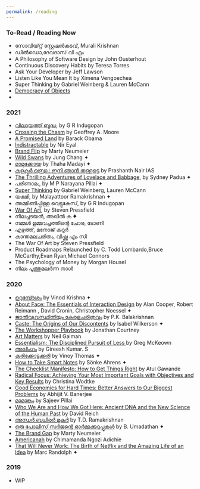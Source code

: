 ```yaml
---
permalink: /reading
---
```


### To-Read / Reading Now
- സോവിയ്റ്റ് സ്റ്റേഷന്‍കടവ്, Murali Krishnan
- ഡില്‍ഡൊ,ദേവദാസ് വി എം
- A Philosophy of Software Design by John Ousterhout
- Continuous Discovery Habits by Teresa Torres
- Ask Your Developer by Jeff Lawson
- Listen Like You Mean It by Ximena Vengoechea
- Super Thinking by Gabriel Weinberg & Lauren McCann
- [Democracy of Objects](http://openhumanitiespress.org/books/download/Bryant_2011_Democracy-of-Objects.pdf)
- 

### 2021 
- [വിലായത്ത് ബുദ്ധ](https://buybooks.mathrubhumi.com/product/vilayath-budha/), by G R Indugopan
- [Crossing the Chasm](https://amzn.to/36x4kzQ) by Geoffrey A. Moore
- [A Promised Land](https://amzn.to/3rf1ckc) by Barack Obama
- [Indistractable](https://amzn.to/2TCEarH) by Nir Eyal
- [Brand Flip](https://amzn.to/2Ue1OeN) by Marty Neumeier
- [Wild Swans](https://amzn.to/3vrJ34o) by Jung Chang ✦
- [മാമുക്കോയ](https://www.amazon.in/MAMUKKOYA-THAHA-MADAI/dp/8126414529) by Thaha Madayi ✦
- [കളക്ടർ ബ്രൊ : ഇനി ഞാൻ തള്ളട്ടെ](https://amzn.to/3BYh28Q) by Prashanth Nair IAS
- [The Thrilling Adventures of Lovelace and Babbage](https://amzn.to/3ib7nUt), by Sydney Padua ✦
- പരിണാമം, by M P Narayana Pillai ✦
- [Super Thinking](https://amzn.to/2V6rNp9) by Gabriel Weinberg, Lauren McCann
- യക്ഷി, by Malayattoor Ramakrishnan ✦
- അമ്മിണിപ്പിള്ള വെട്ടുകേസ്, by G R Indugopan
- [War Of Art](https://amzn.to/3x8JMIl), by Steven Pressfield
- നീലച്ചടയന്‍, അഖില്‍ ക ✦
- നമ്മള്‍ ഉമ്മവച്ചത്തിന്റെ ചോര, ടോണി 
- എഴുത്ത്, മനോജ് കുറൂര്‍
- കാന്തമലചരിതം, വിഷ്ണു എം സി 
- The War Of Art by Steven Pressfield
- Product Roadmaps Relaunched by C. Todd Lombardo,Bruce McCarthy,Evan Ryan,Michael Connors
- The Psychology of Money by Morgan Housel
- നിലം പൂത്തുമലർന്ന നാൾ

### 2020
- [ഉറുമ്പ്ദേശം](https://www.flipkart.com/urumb-desam/p/itm90dc38292cba6?pid=RBKFWBJ8PQW99GVN) by Vinod Krishna ✦
- [About Face: The Essentials of Interaction Design](https://amzn.to/38mFkvd) by Alan Cooper, Robert Reimann , David Cronin, Christopher Noessel ✦
- [ജാതിവ്യവസ്ഥിതിയും കേരളചരിത്രവും](https://amzn.to/38kdsYU) by P.K. Balakrishnan
- [Caste: The Origins of Our Discontents](https://amzn.to/2KEj9IS) by Isabel Wilkerson ✦
- [The Workshopper Playbook](https://www.workshopperplaybook.com/book-choice) by Jonathan Courtney
- [Art Matters](https://amzn.to/2KoRlZ5) by Neil Gaiman
- [Essentialism: The Disciplined Pursuit of Less ](https://amzn.to/3riMkSq)by Greg McKeown
- [അലിംഗം](https://amzn.to/3av2h2c) by Gireesh Kumar. S
- [കരിക്കോട്ടക്കരി](https://amzn.to/2KhatbI) by Vinoy Thomas ✦
- [How to Take Smart Notes](https://amzn.to/2Khaqwy) by Sönke Ahrens ✦
- [The Checklist Manifesto: How to Get Things Right](https://amzn.to/3rnSn8H) by Atul Gawande
- [Radical Focus: Achieving Your Most Important Goals with Objectives and Key Results](https://amzn.to/2LVPStS) by Christina Wodtke
- [Good Economics for Hard Times: Better Answers to Our Biggest Problems](https://amzn.to/3rfFJrY) by Abhijit V. Banerjee
- [മാമാങ്കം](https://amzn.to/3p95tVc) by Sajeev Pillai
- [Who We Are and How We Got Here: Ancient DNA and the New Science of the Human Past](https://amzn.to/3p95FUq) by David Reich
- [അന്ധര്‍ ബധിരര്‍ മൂകര്‍](https://amzn.to/34NEN4P) by T.D. Ramakrishnan
- [ഒരു പോലീസ് സര്‍ജന്റെ ഓര്‍മ്മക്കുറുപ്പുകള്‍](https://amzn.to/38kCg2V) by B. Umadathan ✦
- [The Brand Gap](https://amzn.to/2LKoeQj) by Marty Neumeier
- [Americanah](https://amzn.to/38o7B4D) by Chimamanda Ngozi Adichie
- [That Will Never Work: The Birth of Netflix and the Amazing Life of an Idea](https://amzn.to/34wG6ok) by Marc Randolph ✦

### 2019
- WIP
